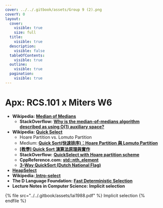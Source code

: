```yaml
---
cover: ../../.gitbook/assets/Group 9 (2).png
coverY: 0
layout:
  cover:
    visible: true
    size: full
  title:
    visible: true
  description:
    visible: false
  tableOfContents:
    visible: true
  outline:
    visible: true
  pagination:
    visible: true
---
```


# Apx: RCS.101 x Miters W6

* **Wikipedia:** [**Median of Medians**](https://en.wikipedia.org/wiki/Median\_of\_medians)
  * **StackOverflow:** [**Why is the median-of-medians algorithm described as using O(1) auxiliary space?**](https://stackoverflow.com/questions/34562256/why-is-the-median-of-medians-algorithm-described-as-using-o1-auxiliary-space)
* **Wikipedia:** [**Quick Select**](https://en.wikipedia.org/wiki/Quickselect)
  * Hoare Partition vs. Lomuto Partition
  * Medium: [**Quick Sort(快速排序)：Hoare Partition 與 Lomuto Partition**](https://medium.com/@s9224914/quick-sort-hoare-partition%E8%88%87lomuto-partition%E6%95%B4%E7%90%86-e41c29f4f432)
  * [**\[教學\] Quick Sort 演算法原理與實作**](https://www.shubo.io/quick-sort/)
  * **StackOverflow:** [**QuickSelect with Hoare partition scheme**](https://stackoverflow.com/questions/58331986/quickselect-with-hoare-partition-scheme)
  * **CppReference.com:** [**std::nth\_element**](https://en.cppreference.com/w/cpp/algorithm/nth\_element)
  * [**3-Way QuickSort (Dutch National Flag)**](https://www.geeksforgeeks.org/3-way-quicksort-dutch-national-flag/)
* [**HeapSelect**](https://www.geekviewpoint.com/java/search/heapselect)
* **Wikipedia:**[ **Intro-select**](https://en.wikipedia.org/wiki/Introselect)
* **The D Language Foundation:** [**Fast Deterministic Selection**](http://erdani.org/research/sea2017.pdf)
* **Lecture Notes in Computer Science:** **Implicit selection**

{% file src="../../.gitbook/assets/lai1988.pdf" %}
Implicit selection
{% endfile %}

